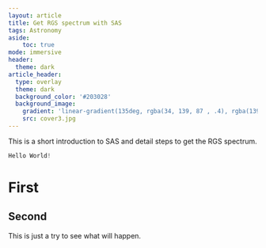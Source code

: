 ```yaml
---
layout: article
title: Get RGS spectrum with SAS
tags: Astronomy
aside:
    toc: true
mode: immersive
header:
  theme: dark
article_header:
  type: overlay
  theme: dark
  background_color: '#203028'
  background_image:
    gradient: 'linear-gradient(135deg, rgba(34, 139, 87 , .4), rgba(139, 34, 139, .4))'
    src: cover3.jpg
---
```


This is a short introduction to SAS and detail steps to get the RGS spectrum.

<!--more-->

```c++
Hello World!
```

# First



## Second

This is just a try to see what will happen.

